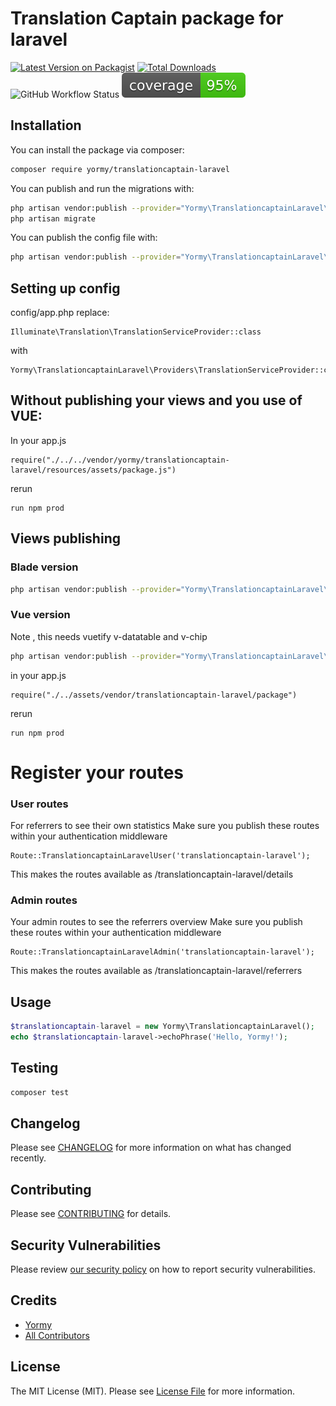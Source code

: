 # Translation Captain package for laravel

[![Latest Version on Packagist](https://img.shields.io/packagist/v/yormy/translationcaptain-laravel.svg?style=flat-square)](https://packagist.org/packages/yormy/translationcaptain-laravel)
[![Total Downloads](https://img.shields.io/packagist/dt/yormy/translationcaptain-laravel.svg?style=flat-square)](https://packagist.org/packages/yormy/translationcaptain-laravel)
![GitHub Workflow Status](https://img.shields.io/github/workflow/status/facade/ignition/run-php-tests?label=Tests)
![Alt text](./coverage.svg)
## Installation


You can install the package via composer:

```bash
composer require yormy/translationcaptain-laravel
```

You can publish and run the migrations with:

```bash
php artisan vendor:publish --provider="Yormy\TranslationcaptainLaravel\TranslationcaptainLaravelServiceProvider" --tag="migrations"
php artisan migrate
```

You can publish the config file with:
```bash
php artisan vendor:publish --provider="Yormy\TranslationcaptainLaravel\TranslationcaptainLaravelServiceProvider" --tag="config"
```

## Setting up config
config/app.php
replace: 
```
Illuminate\Translation\TranslationServiceProvider::class
```

with
```
Yormy\TranslationcaptainLaravel\Providers\TranslationServiceProvider::class,
```

## Without publishing your views and you use of VUE:
In your app.js
```
require("./../../vendor/yormy/translationcaptain-laravel/resources/assets/package.js")
```
rerun
```
run npm prod
```

## Views publishing
### Blade version
```bash
php artisan vendor:publish --provider="Yormy\TranslationcaptainLaravel\TranslationcaptainLaravelServiceProvider" --tag="blade"
```

### Vue version
Note , this needs vuetify v-datatable and v-chip
```bash
php artisan vendor:publish --provider="Yormy\TranslationcaptainLaravel\TranslationcaptainLaravelServiceProvider" --tag="vue"
```

in your app.js
```
require("./../assets/vendor/translationcaptain-laravel/package")
```

rerun
```
run npm prod
```


# Register your routes
### User routes
For referrers to see their own statistics
Make sure you publish these routes within your authentication middleware
```
Route::TranslationcaptainLaravelUser('translationcaptain-laravel');
```

This makes the routes available as
/translationcaptain-laravel/details

### Admin routes
Your admin routes to see the referrers overview
Make sure you publish these routes within your authentication middleware
```
Route::TranslationcaptainLaravelAdmin('translationcaptain-laravel');
```

This makes the routes available as
/translationcaptain-laravel/referrers

## Usage

``` php
$translationcaptain-laravel = new Yormy\TranslationcaptainLaravel();
echo $translationcaptain-laravel->echoPhrase('Hello, Yormy!');
```

## Testing

``` bash
composer test
```

## Changelog

Please see [CHANGELOG](CHANGELOG.md) for more information on what has changed recently.

## Contributing

Please see [CONTRIBUTING](.github/CONTRIBUTING.md) for details.

## Security Vulnerabilities

Please review [our security policy](../../security/policy) on how to report security vulnerabilities.

## Credits

- [Yormy](https://github.com/yormy)
- [All Contributors](../../contributors)

## License

The MIT License (MIT). Please see [License File](LICENSE.md) for more information.

